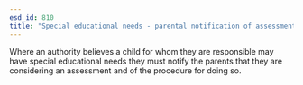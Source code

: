 ```yaml
---
esd_id: 810
title: "Special educational needs - parental notification of assessment"
---
```


Where an authority believes a child for whom they are responsible may have special educational needs they must notify the parents that they are considering an assessment and of the procedure for doing so.

